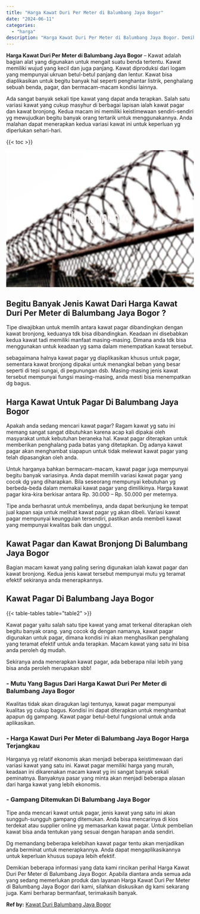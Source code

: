 ```yaml
---
title: "Harga Kawat Duri Per Meter di Balumbang Jaya Bogor"
date: "2024-06-11"
categories: 
  - "harga"
description: "Harga Kawat Duri Per Meter di Balumbang Jaya Bogor. Demikian beberapa informasi yang data kami rincikan perihal Harga Kawat Duri Per Meter di Balumbang Jaya..."
---
```


**Harga Kawat Duri Per Meter di Balumbang Jaya Bogor** – Kawat adalah bagian alat yang digunakan untuk mengait suatu benda tertentu. Kawat memiliki wujud yang kecil dan juga panjang. Kawat diproduksi dari logam yang mempunyai ukruan betul-betul panjang dan lentur. Kawat bisa diaplikasikan untuk begitu banyak hal seperti penghantar listrik, penghalang sebuah benda, pagar, dan bermacam-macam kondisi lainnya.

Ada sangat banyak sekali tipe kawat yang dapat anda terapkan. Salah satu variasi kawat yang cukup masyhur di berbagai lapisan ialah kawat pagar dan kawat bronjong. Kedua macam ini memiliki keistimewaan sendiri-sendiri yg mewujudkan begitu banyak orang tertarik untuk menggunakannya. Anda malahan dapat menerapkan kedua variasi kawat ini untuk keperluan yg diperlukan sehari-hari.

{{< toc >}}

![Harga Kawat Duri Per Meter di Balumbang Jaya Bogor](/images/jual-kawat-murah40.png)

## Begitu Banyak Jenis Kawat Dari Harga Kawat Duri Per Meter di Balumbang Jaya Bogor ?

Tipe diwajibkan untuk memlih antara kawat pagar dibandingkan dengan kawat bronjong, keduanya tdk bisa dibandingkan. Keadaan ini disebabkan kedua kawat tadi memiliki manfaat masing-masing. Dimana anda tdk bisa menggunakan untuk keadaan yg sama dalam menempatkan kawat tersebut.

sebagaimana halnya kawat pagar yg diaplikasikan khusus untuk pagar, sementara kawat bronjong dipakai untuk menangkal beban yang besar seperti di tepi sungai, di pegunungan dsb. Masing-masing jenis kawat tersebut mempunyai fungsi masing-masing, anda mesti bisa menempatkan dg bagus.

## Harga Kawat Untuk Pagar Di Balumbang Jaya Bogor

Apakah anda sedang mencari kawat pagar? Ragam kawat yg satu ini memang sangat sangat dibutuhkan karena acap kali dipakai oleh masyarakat untuk kebutuhan beraneka hal. Kawat pagar diterapkan untuk memberikan penghalang pada batas yang ditetapkan. Dg adanya kawat pagar akan menghambat siapapun untuk tidak melewat kawat pagar yang telah dipasangkan oleh anda.

Untuk harganya bahkan bermacam-macam, kawat pagar juga mempunyai begitu banyak variasinya. Anda dapat memilih variasi kawat pagar yang cocok dg yang diharapkan. Bila seseorang mempunyai kebutuhan yg berbeda-beda dalam memakai kawat pagar yang dimilikinya. Harga kawat pagar kira-kira berkisar antara Rp. 30.000 – Rp. 50.000 per meternya.

Tipe anda berhasrat untuk membelinya, anda dapat berkunjung ke tempat jual kapan saja untuk melihat kawat pagar yg akan dibeli. Variasi kawat pagar mempunyai keunggulan tersendiri, pastikan anda membeli kawat yang mempunyai kwalitas baik dan unggul.

## Kawat Pagar dan Kawat Bronjong Di Balumbang Jaya Bogor

Bagian macam kawat yang paling sering digunakan ialah kawat pagar dan kawat bronjong. Kedua jenis kawat tersebut mempunyai mutu yg teramat efektif sekiranya anda menerapkannya.

## Kawat Pagar Di Balumbang Jaya Bogor

{{< table-tables table="table2" >}}

Kawat pagar yaitu salah satu tipe kawat yang amat terkenal diterapkan oleh begitu banyak orang. yang cocok dg dengan namanya, kawat pagar digunakan untuk pagar, dimana kondisi ini akan menghasilkan penghalang yang teramat efektif untuk anda terapkan. Macam kawat yang satu ini bisa anda peroleh dg mudah.

Sekiranya anda menerapkan kawat pagar, ada beberapa nilai lebih yang bisa anda peroleh merupakan sbb!

### \- Mutu Yang Bagus Dari Harga Kawat Duri Per Meter di Balumbang Jaya Bogor

Kwalitas tidak akan diragukan lagi tentunya, kawat pagar mempunyai kualitas yg cukup bagus. Kondisi ini dapat diterapkan untuk menghambat apapun dg gampang. Kawat pagar betul-betul fungsional untuk anda aplikasikan.

### \- Harga Kawat Duri Per Meter di Balumbang Jaya Bogor Harga Terjangkau

Harganya yg relatif ekonomis akan menjadi beberapa keistimewaan dari variasi kawat yang satu ini. Kawat pagar memiliki harga yang murah, keadaan ini dikarenakan macam kawat yg ini sangat banyak sekali peminatnya. Banyaknya pasar yang minta akan menjadi beberapa alasan dari harga kawat yang lebih ekonomis.

### \- Gampang Ditemukan Di Balumbang Jaya Bogor

Tipe anda mencari kawat untuk pagar, jenis kawat yang satu ini akan sungguh-sungguh gampang ditemukan. Anda bisa mencarinya di kios terdekat atau supplier online yg memasarkan kawat pagar. Untuk pembelian kawat bisa anda tentukan yang sesuai dengan harapan anda sendiri.

Dg memandang beberapa kelebihan kawat pagar tentu akan menjadikan anda berminat untuk menerapkannya. Anda dapat mengaplikasikannya untuk keperluan khusus supaya lebih efektif.

Demikian beberapa informasi yang data kami rincikan perihal Harga Kawat Duri Per Meter di Balumbang Jaya Bogor. Apabila diantara anda semua ada yang sedang memerlukan produk dan layanan Harga Kawat Duri Per Meter di Balumbang Jaya Bogor dari kami, silahkan diskusikan dg kami sekarang juga. Kami berharap bermanfaat, terimakasih banyak.

**Ref by:** [Kawat Duri Balumbang Jaya Bogor](https://id.wikipedia.org/wiki/Kawat)
